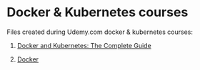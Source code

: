 # Docker & Kubernetes courses

Files created during Udemy.com docker & kubernetes courses:

1. [Docker and Kubernetes: The Complete Guide](https://www.udemy.com/course/docker-and-kubernetes-the-complete-guide)

1. [Docker](https://www.udemy.com/course/docker-od-podstaw-dla-programistow-i-nie-tylko)
